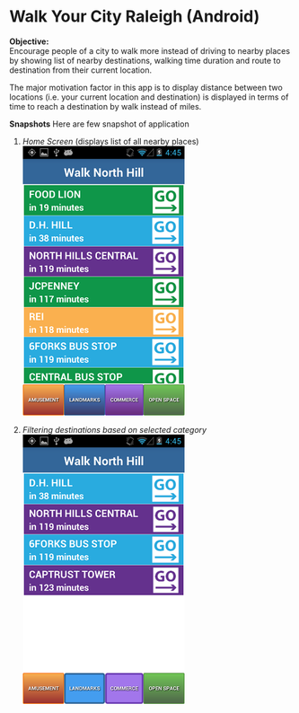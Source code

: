 Walk Your City Raleigh (Android)
============================

**Objective:**  
Encourage people of a city to walk more instead of driving to nearby places by showing list of
nearby destinations, walking time duration and route to destination from their current location.  

The major motivation factor in this app is to display distance between two locations (i.e. your 
current location and destination) is displayed in terms of time to reach a destination by walk instead
of miles.

**Snapshots** Here are few snapshot of application

1. _Home Screen_ (displays list of all nearby places)  
    ![Alt text](/screenshot/home.png "Home Screen")

2. _Filtering destinations based on selected category_  
![Alt text](/screenshot/btnpressed.png "Category Selected")
